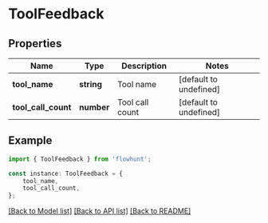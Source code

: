 # ToolFeedback


## Properties

Name | Type | Description | Notes
------------ | ------------- | ------------- | -------------
**tool_name** | **string** | Tool name | [default to undefined]
**tool_call_count** | **number** | Tool call count | [default to undefined]

## Example

```typescript
import { ToolFeedback } from 'flowhunt';

const instance: ToolFeedback = {
    tool_name,
    tool_call_count,
};
```

[[Back to Model list]](../README.md#documentation-for-models) [[Back to API list]](../README.md#documentation-for-api-endpoints) [[Back to README]](../README.md)
